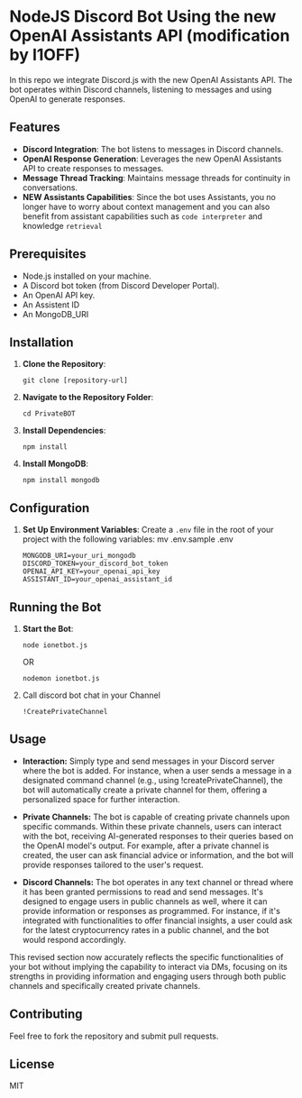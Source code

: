 # NodeJS Discord Bot Using the new OpenAI Assistants API (modification by I1OFF)

In this repo we integrate Discord.js with the new OpenAI Assistants API. The bot operates within Discord channels, listening to messages and using OpenAI to generate responses.

## Features

- **Discord Integration**: The bot listens to messages in Discord channels.
- **OpenAI Response Generation**: Leverages the new OpenAI Assistants API to create responses to messages.
- **Message Thread Tracking**: Maintains message threads for continuity in conversations.
- **NEW Assistants Capabilities**: Since the bot uses Assistants, you no longer have to worry about context management and you can also benefit from assistant capabilities such as `code interpreter` and knowledge `retrieval`

## Prerequisites

- Node.js installed on your machine.
- A Discord bot token (from Discord Developer Portal).
- An OpenAI API key.
- An Assistent ID
- An MongoDB_URI

## Installation

1. **Clone the Repository**:
   ```
   git clone [repository-url]
   ```
2. **Navigate to the Repository Folder**:
   ```
   cd PrivateBOT
   ```
3. **Install Dependencies**:
   ```
   npm install
   ```
4. **Install MongoDB**:
   ```
   npm install mongodb
   ```

## Configuration

1. **Set Up Environment Variables**:
   Create a `.env` file in the root of your project with the following variables:
   mv .env.sample .env 
   ```
   MONGODB_URI=your_uri_mongodb
   DISCORD_TOKEN=your_discord_bot_token
   OPENAI_API_KEY=your_openai_api_key
   ASSISTANT_ID=your_openai_assistant_id
   ```

## Running the Bot

1. **Start the Bot**:
   ```
   node ionetbot.js
   ```
   OR
   ```
   nodemon ionetbot.js
   ```
2. Call discord bot chat in your Channel
   ```
   !CreatePrivateChannel
   ```
   
## Usage

- **Interaction:** Simply type and send messages in your Discord server where the bot is added. For instance, when a user sends a message in a designated command channel (e.g., using !createPrivateChannel), the bot will automatically create a private channel for them, offering a personalized space for further interaction.

- **Private Channels:** The bot is capable of creating private channels upon specific commands. Within these private channels, users can interact with the bot, receiving AI-generated responses to their queries based on the OpenAI model's output. For example, after a private channel is created, the user can ask financial advice or information, and the bot will provide responses tailored to the user's request.

- **Discord Channels:** The bot operates in any text channel or thread where it has been granted permissions to read and send messages. It's designed to engage users in public channels as well, where it can provide information or responses as programmed. For instance, if it's integrated with functionalities to offer financial insights, a user could ask for the latest cryptocurrency rates in a public channel, and the bot would respond accordingly.

This revised section now accurately reflects the specific functionalities of your bot without implying the capability to interact via DMs, focusing on its strengths in providing information and engaging users through both public channels and specifically created private channels.

## Contributing

Feel free to fork the repository and submit pull requests.

## License

MIT
